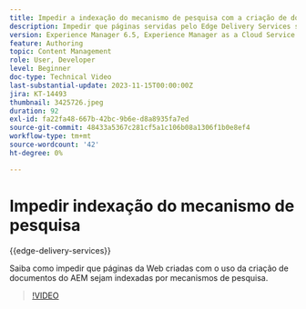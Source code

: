 ```yaml
---
title: Impedir a indexação do mecanismo de pesquisa com a criação de documentos do AEM
description: Impedir que páginas servidas pelo Edge Delivery Services sejam indexadas por mecanismos de pesquisa.
version: Experience Manager 6.5, Experience Manager as a Cloud Service
feature: Authoring
topic: Content Management
role: User, Developer
level: Beginner
doc-type: Technical Video
last-substantial-update: 2023-11-15T00:00:00Z
jira: KT-14493
thumbnail: 3425726.jpeg
duration: 92
exl-id: fa22fa48-667b-42bc-9b6e-d8a8935fa7ed
source-git-commit: 48433a5367c281cf5a1c106b08a1306f1b0e8ef4
workflow-type: tm+mt
source-wordcount: '42'
ht-degree: 0%

---
```


# Impedir indexação do mecanismo de pesquisa

{{edge-delivery-services}}

Saiba como impedir que páginas da Web criadas com o uso da criação de documentos do AEM sejam indexadas por mecanismos de pesquisa.

>[!VIDEO](https://video.tv.adobe.com/v/3425726/?learn=on)
